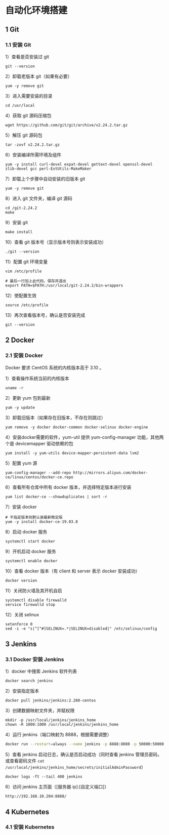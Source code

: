 # 自动化环境搭建

## 1 Git

### 1.1 安装 Git

1）查看是否安装过 git

````shell
git --version
````

2）卸载老版本 git（如果有必要）

````shell
yum -y remove git
````

3）进入需要安装的目录

````shell
cd /usr/local
````

4）获取 git 源码压缩包

````shell
wget https://github.com/git/git/archive/v2.24.2.tar.gz
````

5）解压 git 源码包

````shell
tar -zxvf v2.24.2.tar.gz
````

6）安装编译所需环境及组件

````shell
yum -y install curl-devel expat-devel gettext-devel openssl-devel zlib-devel gcc perl-ExtUtils-MakeMaker
````

7）卸载上个步骤中自动安装的旧版本 git

````shell
yum -y remove git
````

8）进入 git 文件夹，编译 git 源码

````shell
cd /git-2.24.2
make
````

9）安装 git

````shell
make install
````

10）查看 git 版本号（显示版本号则表示安装成功）

````shell
./git --version
````

11）配置 git 环境变量

````shell
vim /etc/profile

# 最后一行加上此代码，保存并退出
export PATH=$PATH:/usr/local/git-2.24.2/bin-wrappers
````

12）使配置生效

````shell
source /etc/profile
````

13）再次查看版本号，确认是否安装完成

````shell
git --version
````

## 2 Docker

### 2.1 安装 Docker

Docker 要求 CentOS 系统的内核版本高于 3.10 。

1）查看操作系统当前的内核版本

````shell
uname -r
````

2）更新 yum 包到最新

````shell
yum -y update
````

3）卸载旧版本（如果存在旧版本，不存在则跳过）

````shell
yum remove -y docker docker-common docker-selinux docker-engine
````

4）安装docker需要的软件，yum-util 提供 yum-config-manager 功能，其他两个是 devicemapper 驱动依赖的包

````shell
yum install -y yum-utils device-mapper-persistent-data lvm2
````

5）配置 yum 源

````shell
yum-config-manager --add-repo http://mirrors.aliyun.com/docker-ce/linux/centos/docker-ce.repo
````

6）查看所有仓库中所有 docker 版本，并选择特定版本进行安装

````shell
yum list docker-ce --showduplicates | sort -r
````

7）安装 docker

````shell
# 不指定版本则默认装最新稳定版
yum -y install docker-ce-19.03.8
````

8）启动 docker 服务

````shell
systemctl start docker
````

9）开机启动 docker 服务

````shell
systemctl enable docker
````

10）查看 docker 版本（有 client 和 server 表示 docker 安装成功）

````shell
docker version
````

11）关闭防火墙及其开机自启

````shell
systemctl disable firewalld
service firewalld stop
````

12）关闭 selinux

````shell
setenforce 0
sed -i -e "s|^[^#]SELINUX=.*|SELINUX=disabled|" /etc/selinux/config
````

## 3 Jenkins

### 3.1 Docker 安装 Jenkins

1）docker 中搜索 Jenkins 软件列表

````shell
docker search jenkins
````

2）安装指定版本

````shell
docker pull jenkins/jenkins:2.260-centos
````

3）创建数据映射文件夹，并赋权限

````shell
mkdir -p /usr/local/jenkins/jenkins_home
chown -R 1000:1000 /usr/local/jenkins/jenkins_home
````

4）运行 jenkins（端口映射为 8888，根据需要调整）

````sh
docker run --restart=always --name jenkins -p 8888:8080 -p 50000:50000 -v /usr/local/jenkins/jenkins_home:/var/jenkins_home -d jenkins/jenkins:2.260-centos
````

5）查看 jenkins 启动日志，确认是否启动成功（同时查看 jenkins 管理员密码，或查看密码文件 `cat /usr/local/jenkins/jenkins_home/secrets/initialAdminPassword`）

````shell
docker logs -ft --tail 400 jenkins
````

6）访问 jenkins 主页面（[服务器 ip]:[自定义端口]）

````shell
http://192.168.10.204:8888/
````

## 4 Kubernetes

### 4.1 安装 Kubernetes